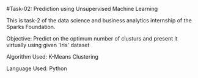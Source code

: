 #Task-02: Prediction using Unsupervised Machine Learning

This is task-2 of the data science and business analytics internship of the Sparks Foundation.

Objective: Predict on the optimum number of clusturs and present it virtually using given 'Iris' dataset

Algorithm Used: K-Means Clustering

Language Used: Python

